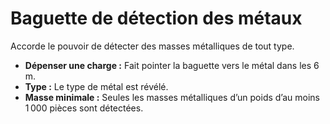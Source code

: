 # Baguette de détection des métaux


Accorde le pouvoir de détecter des masses métalliques de tout type.

  - **Dépenser une charge :** Fait pointer la baguette vers le métal
    dans les 6 m.
  - **Type :** Le type de métal est révélé.
  - **Masse minimale :** Seules les masses métalliques d’un poids d’au
    moins 1 000 pièces sont détectées.